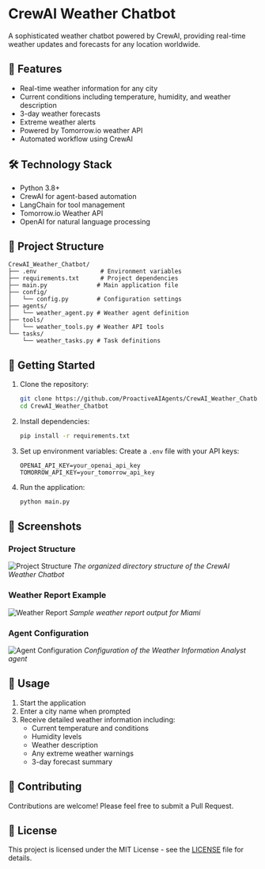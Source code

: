 # CrewAI Weather Chatbot

A sophisticated weather chatbot powered by CrewAI, providing real-time weather updates and forecasts for any location worldwide.

## 🌟 Features

- Real-time weather information for any city
- Current conditions including temperature, humidity, and weather description
- 3-day weather forecasts
- Extreme weather alerts
- Powered by Tomorrow.io weather API
- Automated workflow using CrewAI

## 🛠️ Technology Stack

- Python 3.8+
- CrewAI for agent-based automation
- LangChain for tool management
- Tomorrow.io Weather API
- OpenAI for natural language processing

## 📁 Project Structure 

```
CrewAI_Weather_Chatbot/
├── .env                  # Environment variables
├── requirements.txt      # Project dependencies
├── main.py              # Main application file
├── config/
│   └── config.py        # Configuration settings
├── agents/
│   └── weather_agent.py # Weather agent definition
├── tools/
│   └── weather_tools.py # Weather API tools
└── tasks/
    └── weather_tasks.py # Task definitions
```

## 🚀 Getting Started

1. Clone the repository:
   ```bash
   git clone https://github.com/ProactiveAIAgents/CrewAI_Weather_Chatbot.git
   cd CrewAI_Weather_Chatbot
   ```

2. Install dependencies:
   ```bash
   pip install -r requirements.txt
   ```

3. Set up environment variables:
   Create a `.env` file with your API keys:
   ```
   OPENAI_API_KEY=your_openai_api_key
   TOMORROW_API_KEY=your_tomorrow_api_key
   ```

4. Run the application:
   ```bash
   python main.py
   ```

## 📸 Screenshots

### Project Structure
![Project Structure](screenshots/project_structure.png)
*The organized directory structure of the CrewAI Weather Chatbot*

### Weather Report Example
![Weather Report](screenshots/weather_report.png)
*Sample weather report output for Miami*

### Agent Configuration
![Agent Configuration](screenshots/agent_config.png)
*Configuration of the Weather Information Analyst agent*

## 📝 Usage

1. Start the application
2. Enter a city name when prompted
3. Receive detailed weather information including:
   - Current temperature and conditions
   - Humidity levels
   - Weather description
   - Any extreme weather warnings
   - 3-day forecast summary

## 🤝 Contributing

Contributions are welcome! Please feel free to submit a Pull Request.

## 📄 License

This project is licensed under the MIT License - see the [LICENSE](LICENSE) file for details.
